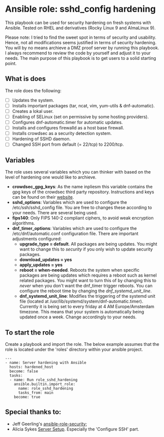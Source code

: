 # Ansible role: sshd_config hardening
This playbook can be used for security hardening on fresh systems with Ansible. Tested on RHEL and derivatives (Rocky Linux 9 and AlmaLinux 9). 

Please note: I tried to find the sweet spot in terms of security and usability. Hence, not all modifications seems justified in terms of security hardening. You will by no means archieve a DMZ proof server by running this playbook. I always recommend to review the code by yourself and adjust it to your needs. The main purpose of this playbook is to get users to a solid starting point.

## What is does
The role does the following:
- [ ] Updates the system.
- [ ] Installs important packages (tar, ncat, vim, yum-utils & dnf-automatic).
- [ ] Creates a lokal user.
- [ ] Enabling of SELinux (set on permissive by some hosting providers).
- [ ] Configures dnf-automatic.timer for automatic updates.
- [ ] Installs and configures firewalld as a host base firewall.
- [ ] Installs crowdsec as a security detection system.
- [ ] Hardening of SSHD daemon.
- [ ] Changed SSH port from default (= 22/tcp) to 2200/tcp.

## Variables
The role uses several variables which you can thinker with based on the level of hardening one would like to archieve. 
- **crowdsec_gpg_keys**: As the name inpliesm this variable contains the gpg keys of the crowdsec third party repository. Instructions and keys can be found on their [website](https://packagecloud.io/crowdsec/crowdsec/install#manual-rpm).
- **sshd_options**: Variables which are used to configure the /etc/ssh/sshd_config file. You are free to changes these according to your needs. There are several being used. 
- **fips140**: Only FIPS 140-2 compliant ciphers, to avoid weak encryption algorithms.
- **dnf_timer_options**: Variables which are used to configure the /etc/dnf/automatic.conf configuration file. There are important adjustments configured:
  - **upgrade_type = default**. All packages are being updates. You might want to change this to *security* if you only wish to update security packages.
  - **download_updates = yes**
  - **apply_updates = yes**
  - **reboot = when-needed**. Reboots the system when specific packages are being updates which requires a reboot such as kernel related packages. You might want to turn this of by changing this to *never* when you don't want the dnf_timer trigger reboots. You can configure the reboot time by changing the *dnf_systemd_unit_line*.
  - **dnf_systemd_unit_line**: Modifies the triggering of the systemd unit file (located at /usr/lib/systemd/system/dnf-automatic.timer). Currently it is being set to every friday at 4 AM Europe/Amsterdam timezone. This means that your system is automatically being updated once a week. Change accordingly to your needs.

## To start the role
Create a playbook and import the role. The below example assumes that the role is located under the 'roles' directory within your ansible project.
```
---
- name: Server hardening with Ansible
  hosts: hardened_host
  become: false
  tasks:
  - name: Run role_sshd_hardening
    ansible.builtin.import_role:
      name: role_sshd_hardening
      tasks_from: main
    become: true
```

## Special thanks to:
* Jeff Geerling's [ansible-role-security](https://github.com/geerlingguy/ansible-role-security/tree/master);
* Alicia Sykes [Server Setup](https://www.aliciasykes.com/blog/my-server-setup-). Especially the 'Configure SSH' part.

